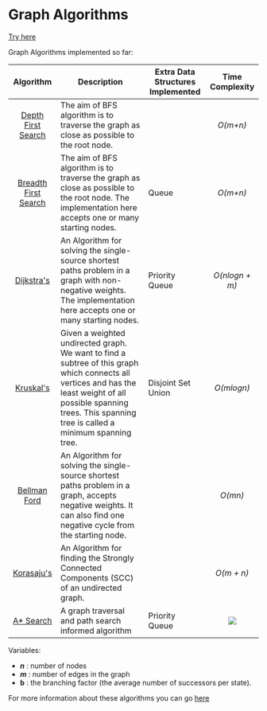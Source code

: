 # Graph Algorithms

[Try here](https://lafifii.github.io/Graph_Algorithms/)

Graph Algorithms implemented so far:

| Algorithm | Description | Extra Data Structures Implemented | Time Complexity
| :---:        |     ---      |     ---      |   :---:
| [Depth First Search](https://lafifii.github.io/Graph_Algorithms/dfs/index.html)   | The aim of BFS algorithm is to traverse the graph as close as possible to the root node. |  | *O(m+n)*
| [Breadth First Search](https://lafifii.github.io/Graph_Algorithms/bfs/index.html) | The aim of BFS algorithm is to traverse the graph as close as possible to the root node. The implementation here accepts one or many starting nodes. | Queue | *O(m+n)*  
| [Dijkstra's](https://lafifii.github.io/Graph_Algorithms/dijkstra/index.html) | An Algorithm for solving the single-source shortest paths problem in a graph with non-negative weights. The implementation here accepts one or many starting nodes. | Priority Queue | *O(nlogn + m)*
| [Kruskal's](https://lafifii.github.io/Graph_Algorithms/kruskal/index.html)  | Given a weighted undirected graph. We want to find a subtree of this graph which connects all vertices and has the least weight of all possible spanning trees. This spanning tree is called a minimum spanning tree. | Disjoint Set Union  | *O(mlogn)* |
| [Bellman Ford](https://lafifii.github.io/Graph_Algorithms/bford/index.html) | An Algorithm for solving the single-source shortest paths problem in a graph, accepts negative weights. It can also find one negative cycle from the starting node. |   | *O(mn)* |
| [Korasaju's](https://lafifii.github.io/Graph_Algorithms/korasaju/index.html)  | An Algorithm for finding the Strongly Connected Components (SCC) of an undirected graph. |   | *O(m + n)* |
| [A* Search](https://lafifii.github.io/Graph_Algorithms/astar/index.html)  | A graph traversal and path search informed algorithm | Priority Queue  |  <img src="https://render.githubusercontent.com/render/math?math=O(b^d)"> |

Variables:
- ***n*** : number of nodes 
- ***m*** : number of edges in the graph
- **b** : the branching factor (the average number of successors per state).

For more information about these algorithms you can go [here](https://cp-algorithms.com/)
